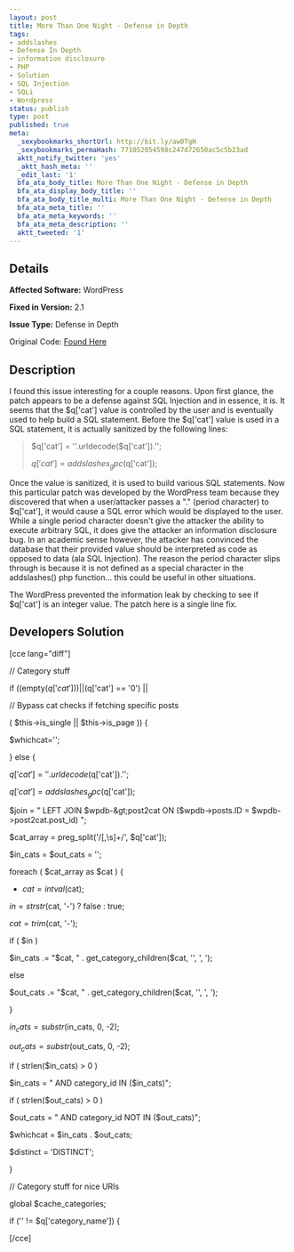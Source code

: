 ```yaml
---
layout: post
title: More Than One Night - Defense in Depth
tags:
- addslashes
- Defense In Depth
- information disclosure
- PHP
- Solution
- SQL Injection
- SQLi
- Wordpress
status: publish
type: post
published: true
meta:
  _sexybookmarks_shortUrl: http://bit.ly/aw0TgH
  _sexybookmarks_permaHash: 771052054598c247d72650ac5c5b23ad
  aktt_notify_twitter: 'yes'
  _aktt_hash_meta: ''
  _edit_last: '1'
  bfa_ata_body_title: More Than One Night - Defense in Depth
  bfa_ata_display_body_title: ''
  bfa_ata_body_title_multi: More Than One Night - Defense in Depth
  bfa_ata_meta_title: ''
  bfa_ata_meta_keywords: ''
  bfa_ata_meta_description: ''
  aktt_tweeted: '1'
---
```

## Details
__Affected Software:__ WordPress

__Fixed in Version:__  2.1

__Issue Type:__ Defense in Depth

Original Code: <a title="More than one night" href="http://spotthevuln.com/2010/03/more-than-one-night/" target="_blank">Found Here</a>
## Description
I found this issue interesting for a couple reasons. Upon first glance, the patch appears to be a defense against SQL Injection and in essence, it is. It seems that the $q['cat'] value is controlled by the user and is eventually used to help build a SQL statement. Before the $q['cat'] value is used in a SQL statement, it is actually sanitized by the following lines:
<blockquote>$q['cat'] = ''.urldecode($q['cat']).'';

$q['cat'] = addslashes_gpc($q['cat']);</blockquote>
Once the value is sanitized, it is used to build various SQL statements. Now this particular patch was developed by the WordPress team because they discovered that when a user/attacker passes a "." (period character) to $q['cat'], it would cause a SQL error which would be displayed to the user. While a single period character doesn't give the attacker the ability to execute arbitrary SQL, it does give the attacker an information disclosure bug. In an academic sense however, the attacker has convinced the database that their provided value should be interpreted as code as opposed to data (ala SQL Injection). The reason the period character slips through is because it is not defined as a special character in the addslashes() php function... this could be useful in other situations.

The WordPress prevented the information leak by checking to see if $q['cat'] is an integer value. The patch here is a single line fix.
<h2>Developers Solution</h2>
[cce lang="diff"]

// Category stuff

if ((empty($q['cat'])) || ($q['cat'] == '0') ||

// Bypass cat checks if fetching specific posts

( $this-&gt;is_single || $this-&gt;is_page )) {

$whichcat='';

} else {

$q['cat'] = ''.urldecode($q['cat']).'';

$q['cat'] = addslashes_gpc($q['cat']);

$join = " LEFT JOIN $wpdb-&gt;post2cat ON ($wpdb-&gt;posts.ID = $wpdb-&gt;post2cat.post_id) ";

$cat_array = preg_split('/[,\s]+/', $q['cat']);

$in_cats = $out_cats = '';

foreach ( $cat_array as $cat ) {

+ $cat = intval($cat);

$in = strstr($cat, '-') ? false : true;

$cat = trim($cat, '-');

if ( $in )

$in_cats .= "$cat, " . get_category_children($cat, '', ', ');

else

$out_cats .= "$cat, " . get_category_children($cat, '', ', ');

}

$in_cats = substr($in_cats, 0, -2);

$out_cats = substr($out_cats, 0, -2);

if ( strlen($in_cats) &gt; 0 )

$in_cats = " AND category_id IN ($in_cats)";

if ( strlen($out_cats) &gt; 0 )

$out_cats = " AND category_id NOT IN ($out_cats)";

$whichcat = $in_cats . $out_cats;

$distinct = 'DISTINCT';

}

// Category stuff for nice URIs

global $cache_categories;

if ('' != $q['category_name']) {

[/cce] 
